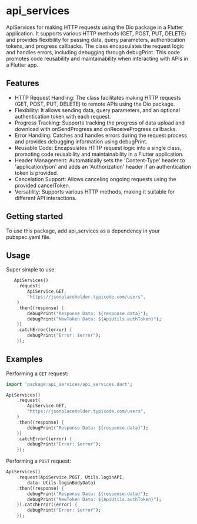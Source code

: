 # api_services

ApiServices for making HTTP requests using the Dio package in a Flutter application. It supports various HTTP methods (GET, POST, PUT, DELETE) and provides flexibility for passing data, query parameters, authentication tokens, and progress callbacks. The class encapsulates the request logic and handles errors, including debugging through debugPrint. This code promotes code reusability and maintainability when interacting with APIs in a Flutter app.


## Features

- HTTP Request Handling: The class facilitates making HTTP requests (GET, POST, PUT, DELETE) to remote APIs using the Dio package.
- Flexibility: It allows sending data, query parameters, and an optional authentication token with each request.
- Progress Tracking: Supports tracking the progress of data upload and download with onSendProgress and onReceiveProgress callbacks.
- Error Handling: Catches and handles errors during the request process and provides debugging information using debugPrint.
- Reusable Code: Encapsulates HTTP request logic into a single class, promoting code reusability and maintainability in a Flutter application.
- Header Management: Automatically sets the 'Content-Type' header to 'application/json' and adds an 'Authorization' header if an authentication token is provided.
- Cancelation Support: Allows canceling ongoing requests using the provided cancelToken.
- Versatility: Supports various HTTP methods, making it suitable for different API interactions.


## Getting started

To use this package, add api_services as a dependency in your pubspec.yaml file.

## Usage

Super simple to use:

```dart
   ApiServices()
    .request(
        ApiService.GET,
        "https://jsonplaceholder.typicode.com/users",
    )
    .then((response) {
        debugPrint("Response Data: ${response.data}");
        debugPrint("NewToken Data: ${ApiUtils.authToken}");
    })
    .catchError((error) {
        debugPrint("Error: $error");
    });
```
## Examples

Performing a `GET` request:

```dart
import 'package:api_services/api_services.dart';

ApiServices()
    .request(
        ApiService.GET,
        "https://jsonplaceholder.typicode.com/users",
    )
    .then((response) {
        debugPrint("Response Data: ${response.data}");
    })
    .catchError((error) {
        debugPrint("Error: $error");
    });
```

Performing a `POST` request:

```dart
ApiServices()
    .request(ApiService.POST, Utils.loginAPI,
        data: Utils.loginBodyData)
    .then((response) {
        debugPrint("Response Data: ${response.data}");
        debugPrint("NewToken Data: ${ApiUtils.authToken}");
    }).catchError((error) {
        debugPrint("Error: $error");
    });
```

